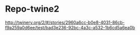 # Repo-twine2
http://twinery.org/2/#/stories/2960a6cc-b0e8-4031-86cb-f9a259a0d6ee/test/bad3e236-92bc-4a3c-a532-1b6cd5a6ea0b
